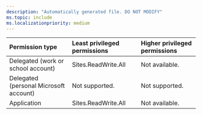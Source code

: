 ```yaml
---
description: "Automatically generated file. DO NOT MODIFY"
ms.topic: include
ms.localizationpriority: medium
---
```


|Permission type|Least privileged permissions|Higher privileged permissions|
|:---|:---|:---|
|Delegated (work or school account)|Sites.ReadWrite.All|Not available.|
|Delegated (personal Microsoft account)|Not supported.|Not supported.|
|Application|Sites.ReadWrite.All|Not available.|

